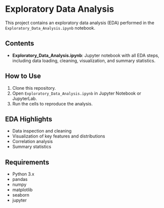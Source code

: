 # Exploratory Data Analysis

This project contains an exploratory data analysis (EDA) performed in the `Exploratory_Data_Analysis.ipynb` notebook.

## Contents

- **Exploratory_Data_Analysis.ipynb**: Jupyter notebook with all EDA steps, including data loading, cleaning, visualization, and summary statistics.

## How to Use

1. Clone this repository.
2. Open `Exploratory_Data_Analysis.ipynb` in Jupyter Notebook or JupyterLab.
3. Run the cells to reproduce the analysis.

## EDA Highlights

- Data inspection and cleaning
- Visualization of key features and distributions
- Correlation analysis
- Summary statistics

## Requirements

- Python 3.x
- pandas
- numpy
- matplotlib
- seaborn
- jupyter
